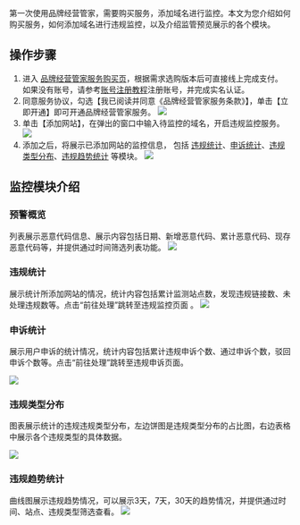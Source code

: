第一次使用品牌经营管家，需要购买服务，添加域名进行监控。本文为您介绍如何购买服务，如何添加域名进行违规监控，以及介绍监管预览展示的各个模块。



## 操作步骤

1. 进入 [品牌经营管家服务购买页](https://buy.cloud.tencent.com/bma)，根据需求选购版本后可直接线上完成支付。 如果没有账号，请参考[账号注册教程](https://cloud.tencent.com/document/product/378/17985)注册账号，并完成实名认证。
2. 同意服务协议，勾选【我已阅读并同意《品牌经营管家服务条款》】，单击【立即开通】即可开通品牌经营管家服务。
   ![](https://main.qcloudimg.com/raw/0f957dbb0bfc87ea8b00ce3425b3583e.png)
3. 单击【添加网站】，在弹出的窗口中输入待监控的域名，开启违规监控服务。
   ![](https://main.qcloudimg.com/raw/9acca2af9dde0bde815c47ee654f0ff9.png)
4. 添加之后，将展示已添加网站的监控信息， 包括 [违规统计](#violationstatistics)、[申诉统计](#complaintstatistics)、[违规类型分布](#distributionofviolationtypes)、[违规趋势统计](#violationtrendstatistics) 等模块。 
   ![](https://main.qcloudimg.com/raw/8a1eb04d2e4405f404bff5c232d308b3.png)


## 监控模块介绍


<span id="alertoverview"></span>

### 预警概览

列表展示恶意代码信息、展示内容包括日期、新增恶意代码、累计恶意代码、现存恶意代码等，并提供通过时间筛选列表功能。
![](https://main.qcloudimg.com/raw/78c0b15bdefe1bde74879e35d7bd5d55.png)


<span id="violationstatistics"></span>

### 违规统计

展示统计所添加网站的情况，统计内容包括累计监测站点数，发现违规链接数、未处理违规数等。点击“前往处理”跳转至违规监控页面 。
![](https://main.qcloudimg.com/raw/0053b8c82a489151b62f2ccabb87b670.png)


<span id="complaintstatistics"></span>

### 申诉统计

 展示用户申诉的统计情况，统计内容包括累计违规申诉个数、通过申诉个数，驳回申诉个数等。点击“前往处理”跳转至违规申诉页面。

![](https://main.qcloudimg.com/raw/489fed3919b85841a5252fada35fdfb3.png)

<span id="distributionofviolationtypes"></span>

### 违规类型分布

图表展示统计的违规违规类型分布，左边饼图是违规类型分布的占比图，右边表格中展示各个违规类型的具体数据。

![](https://main.qcloudimg.com/raw/8d1c4f175a033a6386099b5b97ea70ef.png)

<span id="violationtrendstatistics"></span>

### 违规趋势统计

曲线图展示违规趋势情况，可以展示3天，7天，30天的趋势情况，并提供通过时间、站点、违规类型筛选查看。
![](https://main.qcloudimg.com/raw/dae2b3bf86cc8fc74ef8e2e835c0014f.png)



